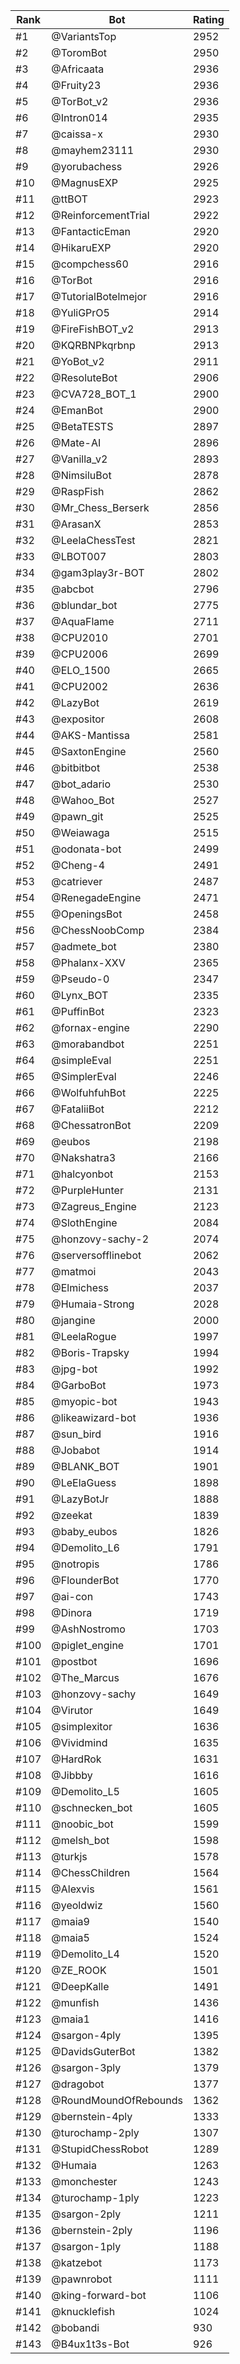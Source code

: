 Rank|Bot|Rating
---|---|---
#1|@VariantsTop|2952
#2|@ToromBot|2950
#3|@Africaata|2936
#4|@Fruity23|2936
#5|@TorBot_v2|2936
#6|@Intron014|2935
#7|@caissa-x|2930
#8|@mayhem23111|2930
#9|@yorubachess|2926
#10|@MagnusEXP|2925
#11|@ttBOT|2923
#12|@ReinforcementTrial|2922
#13|@FantacticEman|2920
#14|@HikaruEXP|2920
#15|@compchess60|2916
#16|@TorBot|2916
#17|@TutorialBotelmejor|2916
#18|@YuliGPrO5|2914
#19|@FireFishBOT_v2|2913
#20|@KQRBNPkqrbnp|2913
#21|@YoBot_v2|2911
#22|@ResoluteBot|2906
#23|@CVA728_BOT_1|2900
#24|@EmanBot|2900
#25|@BetaTESTS|2897
#26|@Mate-AI|2896
#27|@Vanilla_v2|2893
#28|@NimsiluBot|2878
#29|@RaspFish|2862
#30|@Mr_Chess_Berserk|2856
#31|@ArasanX|2853
#32|@LeelaChessTest|2821
#33|@LBOT007|2803
#34|@gam3play3r-BOT|2802
#35|@abcbot|2796
#36|@blundar_bot|2775
#37|@AquaFlame|2711
#38|@CPU2010|2701
#39|@CPU2006|2699
#40|@ELO_1500|2665
#41|@CPU2002|2636
#42|@LazyBot|2619
#43|@expositor|2608
#44|@AKS-Mantissa|2581
#45|@SaxtonEngine|2560
#46|@bitbitbot|2538
#47|@bot_adario|2530
#48|@Wahoo_Bot|2527
#49|@pawn_git|2525
#50|@Weiawaga|2515
#51|@odonata-bot|2499
#52|@Cheng-4|2491
#53|@catriever|2487
#54|@RenegadeEngine|2471
#55|@OpeningsBot|2458
#56|@ChessNoobComp|2384
#57|@admete_bot|2380
#58|@Phalanx-XXV|2365
#59|@Pseudo-0|2347
#60|@Lynx_BOT|2335
#61|@PuffinBot|2323
#62|@fornax-engine|2290
#63|@morabandbot|2251
#64|@simpleEval|2251
#65|@SimplerEval|2246
#66|@WolfuhfuhBot|2225
#67|@FataliiBot|2212
#68|@ChessatronBot|2209
#69|@eubos|2198
#70|@Nakshatra3|2166
#71|@halcyonbot|2153
#72|@PurpleHunter|2131
#73|@Zagreus_Engine|2123
#74|@SlothEngine|2084
#75|@honzovy-sachy-2|2074
#76|@serversofflinebot|2062
#77|@matmoi|2043
#78|@Elmichess|2037
#79|@Humaia-Strong|2028
#80|@jangine|2000
#81|@LeelaRogue|1997
#82|@Boris-Trapsky|1994
#83|@jpg-bot|1992
#84|@GarboBot|1973
#85|@myopic-bot|1943
#86|@likeawizard-bot|1936
#87|@sun_bird|1916
#88|@Jobabot|1914
#89|@BLANK_BOT|1901
#90|@LeElaGuess|1898
#91|@LazyBotJr|1888
#92|@zeekat|1839
#93|@baby_eubos|1826
#94|@Demolito_L6|1791
#95|@notropis|1786
#96|@FlounderBot|1770
#97|@ai-con|1743
#98|@Dinora|1719
#99|@AshNostromo|1703
#100|@piglet_engine|1701
#101|@postbot|1696
#102|@The_Marcus|1676
#103|@honzovy-sachy|1649
#104|@Virutor|1649
#105|@simplexitor|1636
#106|@Vividmind|1635
#107|@HardRok|1631
#108|@Jibbby|1616
#109|@Demolito_L5|1605
#110|@schnecken_bot|1605
#111|@noobic_bot|1599
#112|@melsh_bot|1598
#113|@turkjs|1578
#114|@ChessChildren|1564
#115|@Alexvis|1561
#116|@yeoldwiz|1560
#117|@maia9|1540
#118|@maia5|1524
#119|@Demolito_L4|1520
#120|@ZE_ROOK|1501
#121|@DeepKalle|1491
#122|@munfish|1436
#123|@maia1|1416
#124|@sargon-4ply|1395
#125|@DavidsGuterBot|1382
#126|@sargon-3ply|1379
#127|@dragobot|1377
#128|@RoundMoundOfRebounds|1362
#129|@bernstein-4ply|1333
#130|@turochamp-2ply|1307
#131|@StupidChessRobot|1289
#132|@Humaia|1263
#133|@monchester|1243
#134|@turochamp-1ply|1223
#135|@sargon-2ply|1211
#136|@bernstein-2ply|1196
#137|@sargon-1ply|1188
#138|@katzebot|1173
#139|@pawnrobot|1111
#140|@king-forward-bot|1106
#141|@knucklefish|1024
#142|@bobandi|930
#143|@B4ux1t3s-Bot|926
